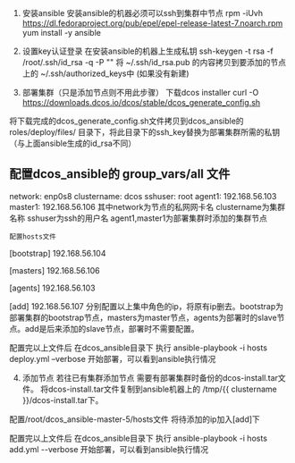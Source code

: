 1.	安装ansible
安装ansible的机器必须可以ssh到集群中节点
rpm -iUvh https://dl.fedoraproject.org/pub/epel/epel-release-latest-7.noarch.rpm
yum install -y ansible

2.	设置key认证登录
在安装ansible的机器上生成私钥
ssh-keygen -t rsa -f /root/.ssh/id_rsa -q -P ""
将 ~/.ssh/id_rsa.pub 的内容拷贝到要添加的节点上的 ~/.ssh/authorized_keys中
(如果没有新建)

3.	部署集群（只是添加节点则不用此步骤）
下载dcos installer
curl -O https://downloads.dcos.io/dcos/stable/dcos_generate_config.sh

将下载完成的dcos_generate_config.sh文件拷贝到dcos_ansible的
roles/deploy/files/ 目录下，将此目录下的ssh_key替换为部署集群所需的私钥（与上面ansible生成的id_rsa不同）

配置dcos_ansible的 group_vars/all 文件
---
network: enp0s8
clustername: dcos
sshuser: root
agent1: 192.168.56.103
master1: 192.168.56.106
	其中network为节点的私网网卡名 clustername为集群名称
	sshuser为ssh的用户名 agent1,master1为部署集群时添加的集群节点

	配置hosts文件
[bootstrap]
192.168.56.104

[masters]
192.168.56.106

[agents]
192.168.56.103

[add]
192.168.56.107
	分别配置以上集中角色的ip，将原有ip删去。bootstrap为部署集群的bootstrap节点，masters为master节点，agents为部署时的slave节点。add是后来添加的slave节点，部署时不需要配置。


配置完以上文件后 在dcos_ansible目录下 执行
ansible-playbook -i hosts deploy.yml –verbose
开始部署，可以看到ansible执行情况

4.	添加节点
若往已有集群添加节点 需要有部署集群时备份的dcos-install.tar文件。
将dcos-install.tar文件复制到ansible机器上的
/tmp/{{ clustername }}/dcos-install.tar下。

配置/root/dcos_ansible-master-5/hosts文件
将待添加的ip加入[add]下
	
配置完以上文件后 在dcos_ansible目录下 执行
ansible-playbook -i hosts add.yml --verbose
开始部署，可以看到ansible执行情况
